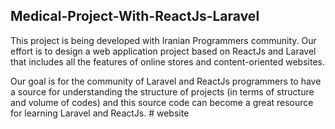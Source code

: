 ## Medical-Project-With-ReactJs-Laravel
This project is being developed with Iranian Programmers community. Our effort is to design a web application project based on ReactJs and Laravel that includes all the features of online stores and content-oriented websites.

Our goal is for the community of Laravel and ReactJs programmers to have a source for understanding the structure of projects (in terms of structure and volume of codes) and this source code can become a great resource for learning Laravel and ReactJs.
#   w e b s i t e  
 